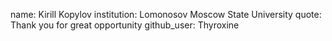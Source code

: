 name: Kirill Kopylov
institution: Lomonosov Moscow State University
quote: Thank you for great opportunity
github_user: Thyroxine
